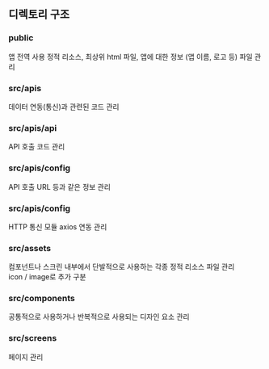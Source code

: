 ## 디렉토리 구조

### public

앱 전역 사용 정적 리소스, 최상위 html 파일, 앱에 대한 정보 (앱 이름, 로고 등) 파일 관리

### src/apis

데이터 연동(통신)과 관련된 코드 관리

### src/apis/api  
  
API 호출 코드 관리  
  
### src/apis/config  
  
API 호출 URL 등과 같은 정보 관리  
  
### src/apis/config  
  
HTTP 통신 모듈 axios 연동 관리  
  
### src/assets

컴포넌트나 스크린 내부에서 단발적으로 사용하는 각종 정적 리소스 파일 관리  
icon / image로 추가 구분  

### src/components

공통적으로 사용하거나 반복적으로 사용되는 디자인 요소 관리

### src/screens

페이지 관리
